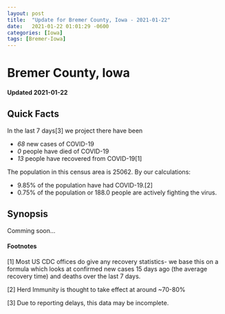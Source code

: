 ```yaml
---
layout: post
title:  "Update for Bremer County, Iowa - 2021-01-22"
date:   2021-01-22 01:01:29 -0600
categories: [Iowa]
tags: [Bremer-Iowa]
---
```


# Bremer County, Iowa
#### Updated 2021-01-22

## Quick Facts

In the last 7 days[3] we project there have been
- *68* new cases of COVID-19
- *0* people have died of COVID-19
- *13* people have recovered from COVID-19[1]

The population in this census area is 25062. By our calculations:
- 9.85% of the population have had COVID-19.[2]
- 0.75% of the population or 188.0 people are actively fighting the virus.

## Synopsis

Comming soon...


#### Footnotes

[1] Most US CDC offices do give any recovery statistics- we base this on a formula which looks at confirmed new cases
15 days ago (the average recovery time) and deaths over the last 7 days.

[2] Herd Immunity is thought to take effect at around ~70-80%

[3] Due to reporting delays, this data may be incomplete.
 
    